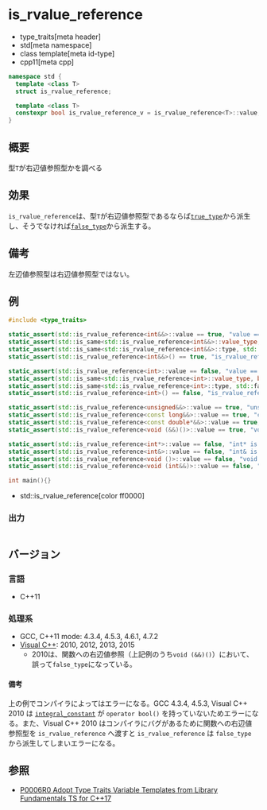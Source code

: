 # is_rvalue_reference
* type_traits[meta header]
* std[meta namespace]
* class template[meta id-type]
* cpp11[meta cpp]

```cpp
namespace std {
  template <class T>
  struct is_rvalue_reference;

  template <class T>
  constexpr bool is_rvalue_reference_v = is_rvalue_reference<T>::value; // C++17
}
```

## 概要
型`T`が右辺値参照型かを調べる


## 効果
`is_rvalue_reference`は、型`T`が右辺値参照型であるならば[`true_type`](true_type.md)から派生し、そうでなければ[`false_type`](false_type.md)から派生する。


## 備考
左辺値参照型は右辺値参照型ではない。


## 例
```cpp example
#include <type_traits>

static_assert(std::is_rvalue_reference<int&&>::value == true, "value == true, int&& is rvalue reference");
static_assert(std::is_same<std::is_rvalue_reference<int&&>::value_type, bool>::value, "value_type == bool");
static_assert(std::is_same<std::is_rvalue_reference<int&&>::type, std::true_type>::value, "type == true_type");
static_assert(std::is_rvalue_reference<int&&>() == true, "is_rvalue_reference<int&&>() == true");

static_assert(std::is_rvalue_reference<int>::value == false, "value == false, int is not rvalue reference");
static_assert(std::is_same<std::is_rvalue_reference<int>::value_type, bool>::value, "value_type == bool");
static_assert(std::is_same<std::is_rvalue_reference<int>::type, std::false_type>::value, "type == false_type");
static_assert(std::is_rvalue_reference<int>() == false, "is_rvalue_reference<int>() == false");

static_assert(std::is_rvalue_reference<unsigned&&>::value == true, "unsigned&& is rvalue reference");
static_assert(std::is_rvalue_reference<const long&&>::value == true, "const long&& is rvalue reference");
static_assert(std::is_rvalue_reference<const double*&&>::value == true, "const double*&& is rvalue reference");
static_assert(std::is_rvalue_reference<void (&&)()>::value == true, "void (&&)() is rvalue reference");

static_assert(std::is_rvalue_reference<int*>::value == false, "int* is not rvalue reference");
static_assert(std::is_rvalue_reference<int&>::value == false, "int& is not rvalue reference");
static_assert(std::is_rvalue_reference<void ()>::value == false, "void () is not rvalue reference");
static_assert(std::is_rvalue_reference<void (int&&)>::value == false, "void (int&&) is not rvalue reference");

int main(){}
```
* std::is_rvalue_reference[color ff0000]

### 出力
```
```

## バージョン
### 言語
- C++11

### 処理系
- GCC, C++11 mode: 4.3.4, 4.5.3, 4.6.1, 4.7.2
- [Visual C++](/implementation.md#visual_cpp): 2010, 2012, 2013, 2015
	- 2010は、関数への右辺値参照（上記例のうち`void (&&)()`）において、誤って`false_type`になっている。

#### 備考
上の例でコンパイラによってはエラーになる。GCC 4.3.4, 4.5.3, Visual C++ 2010 は [`integral_constant`](integral_constant.md) が `operator bool()` を持っていないためエラーになる。また、Visual C++ 2010 はコンパイラにバグがあるために関数への右辺値参照型を `is_rvalue_reference` へ渡すと `is_rvalue_reference` は `false_type` から派生してしまいエラーになる。


## 参照
- [P0006R0 Adopt Type Traits Variable Templates from Library Fundamentals TS for C++17](http://www.open-std.org/jtc1/sc22/wg21/docs/papers/2015/p0006r0.html)
